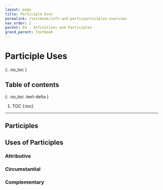 ```yaml
---
layout: page
title: Participle Uses
permalink: /textbook/infs-and-parts/participles-overview
nav_order: 2
parent: 03 - Infinitives and Participles
grand_parent: Textbook
---
```


# Participle Uses
{: .no_toc }

## Table of contents
{: .no_toc .text-delta }

1. TOC
{:toc}

***

## Participles

## Uses of Participles

### Attributive

### Circumstantial

### Complementary
